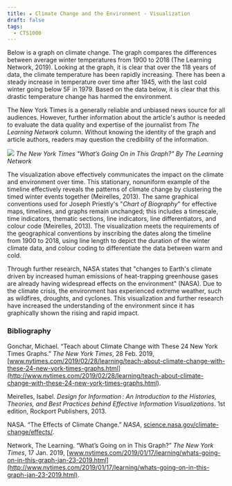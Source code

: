 ```yaml
---
title: ★ Climate Change and the Environment - Visualization
draft: false
tags:
  - CTS1000
---
```

Below is a graph on climate change. The graph compares the differences between average winter temperatures from 1900 to 2018 (The Learning Network, 2019). Looking at the graph, it is clear that over the 118 years of data, the climate temperature has been rapidly increasing. There has been a steady increase in temperature over time after 1945, with the last cold winter going below 5F in 1979. Based on the data below, it is clear that this drastic temperature change has harmed the environment.

The New York Times is a generally reliable and unbiased news source for all audiences. However, further information about the article's author is needed to evaluate the data quality and expertise of the journalist from _The Learning Network_ column. Without knowing the identity of the graph and article authors, readers may question the credibility of the information.

![](https://static.wixstatic.com/media/fada4c_a892fdfa40ac4b6391eaef493a055e01~mv2.webp/v1/fill/w_1480,h_644,al_c,q_85,usm_0.66_1.00_0.01,enc_auto/fada4c_a892fdfa40ac4b6391eaef493a055e01~mv2.webp)
*The New York Times "What’s Going On in This Graph?" By The Learning Network*

The visualization above effectively communicates the impact on the climate and environment over time. This stationary, nonuniform example of the timeline effectively reveals the patterns of climate change by clustering the timed winter events together (Meirelles, 2013). The same graphical conventions used for Joseph Priestly's "_Chart of Biography_" for effective maps, timelines, and graphs remain unchanged; this includes a timescale, time indicators, thematic sections, line indicators, line differentiators, and colour code (Meirelles, 2013). The visualization meets the requirements of the geographical conventions by inscribing the dates along the timeline from 1900 to 2018, using line length to depict the duration of the winter climate data, and colour coding to differentiate the data between warm and cold.

Through further research, NASA states that "changes to Earth's climate driven by increased human emissions of heat-trapping greenhouse gases are already having widespread effects on the environment" (NASA). Due to the climate crisis, the environment has experienced extreme weather, such as wildfires, droughts, and cyclones. This visualization and further research have increased the understanding of the environment since it has graphically shown the rising and rapid impact.
### **Bibliography**

Gonchar, Michael. “Teach about Climate Change with These 24 New York Times Graphs.” _The New York Times_, 28 Feb. 2019, [www.nytimes.com/2019/02/28/learning/teach-about-climate-change-with-these-24-new-york-times-graphs.html](http://www.nytimes.com/2019/02/28/learning/teach-about-climate-change-with-these-24-new-york-times-graphs.html).

Meirelles, Isabel. _Design for Information : An Introduction to the Histories, Theories, and Best Practices behind Effective Information Visualizations_. 1st edition, Rockport Publishers, 2013.

NASA. “The Effects of Climate Change.” _NASA_, [science.nasa.gov/climate-change/effects/](http://science.nasa.gov/climate-change/effects/).

Network, The Learning. “What’s Going on in This Graph?” _The New York Times_, 17 Jan. 2019, [www.nytimes.com/2019/01/17/learning/whats-going-on-in-this-graph-jan-23-2019.html](http://www.nytimes.com/2019/01/17/learning/whats-going-on-in-this-graph-jan-23-2019.html).